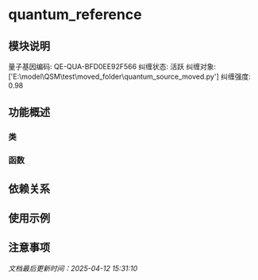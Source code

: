 # quantum_reference

## 模块说明
量子基因编码: QE-QUA-BFD0EE92F566
纠缠状态: 活跃
纠缠对象: ['E:\\model\\QSM\\test\\moved_folder\\quantum_source_moved.py']
纠缠强度: 0.98

## 功能概述

### 类


### 函数


## 依赖关系

## 使用示例

## 注意事项

*文档最后更新时间：2025-04-12 15:31:10*